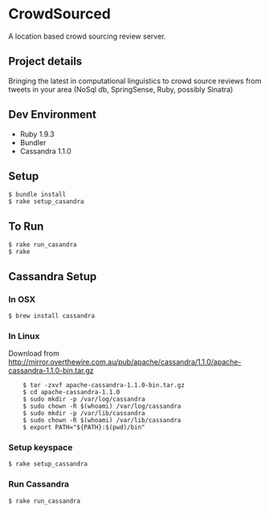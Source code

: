 CrowdSourced
============

A location based crowd sourcing review server.

Project details
--------------------
Bringing the latest in computational linguistics to crowd source reviews from tweets in your area
(NoSql db, SpringSense, Ruby, possibly Sinatra)

Dev Environment
---------------
* Ruby 1.9.3
* Bundler
* Cassandra 1.1.0

Setup
-----
    $ bundle install
    $ rake setup_casandra

To Run
------
    $ rake run_casandra
    $ rake

Cassandra Setup
---------------

### In OSX 
    $ brew install cassandra

### In Linux
Download from http://mirror.overthewire.com.au/pub/apache/cassandra/1.1.0/apache-cassandra-1.1.0-bin.tar.gz
``` 
    $ tar -zxvf apache-cassandra-1.1.0-bin.tar.gz
    $ cd apache-cassandra-1.1.0
    $ sudo mkdir -p /var/log/cassandra
    $ sudo chown -R $(whoami) /var/log/cassandra
    $ sudo mkdir -p /var/lib/cassandra
    $ sudo chown -R $(whoami) /var/lib/cassandra
    $ export PATH="${PATH}:$(pwd)/bin"
```
### Setup keyspace
    $ rake setup_cassandra

### Run Cassandra
    $ rake run_cassandra
